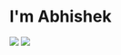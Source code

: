 # I'm Abhishek 

<img src="https://github-readme-stats.vercel.app/api?username=Abhishek0V&theme=blue-green&show_icons=true" />      <img src="https://github-readme-stats.vercel.app/api/top-langs/?username=Abhishek0V&theme=blue-green&layout=compact" />
